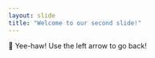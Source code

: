 ```yaml
---
layout: slide
title: "Welcome to our second slide!"
---
```

:cowboy_hat_face:	Yee-haw!
Use the left arrow to go back!
